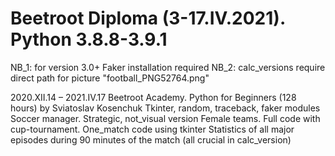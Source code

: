 # Beetroot Diploma (3-17.IV.2021). Python 3.8.8-3.9.1
NB_1: for version 3.0+ Faker installation required
NB_2: calc_versions require direct path for picture "football_PNG52764.png"

2020.XII.14 – 2021.IV.17 Beetroot Academy. Python for Beginners (128 hours) by Sviatoslav Kosenchuk
Tkinter, random, traceback, faker modules
Soccer manager. Strategic, not_visual version
Female teams. Full code with cup-tournament. One_match code using tkinter
Statistics of all major episodes during 90 minutes of the match (all crucial in calc_version)
